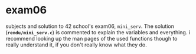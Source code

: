 # exam06
subjects and solution to 42 school's exam06, `mini_serv`. The solution (**`rendu/mini_serv.c`**) is commented to explain the variables and everything. i recommend looking up the man pages of the used functions though to really understand it, if you don't really know what they do.

